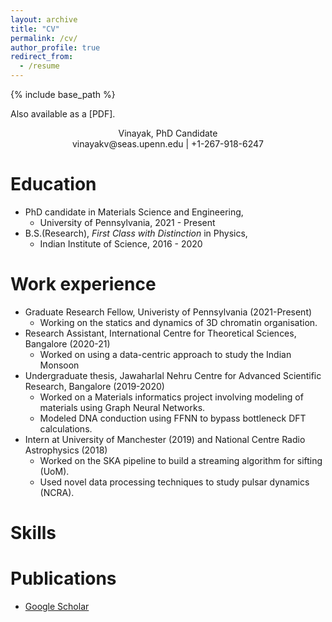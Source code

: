 ```yaml
---
layout: archive
title: "CV"
permalink: /cv/
author_profile: true
redirect_from:
  - /resume
---
```


{% include base_path %}

Also available as a [PDF].

<div align="center"> Vinayak, PhD Candidate </div>
<div align="center"> vinayakv@seas.upenn.edu | +1-267-918-6247 </div>

Education
=========
* PhD candidate in Materials Science and Engineering, 
  * University of Pennsylvania, 2021 - Present
* B.S.(Research), *First Class with Distinction* in Physics, 
  * Indian Institute of Science, 2016 - 2020 

Work experience
===============
* Graduate Research Fellow, Univeristy of Pennsylvania (2021-Present)
  * Working on the statics and dynamics of 3D chromatin organisation. 
* Research Assistant, International Centre for Theoretical Sciences, Bangalore (2020-21)  
  * Worked on using a data-centric approach to study the Indian Monsoon
* Undergraduate thesis, Jawaharlal Nehru Centre for Advanced Scientific Research, Bangalore (2019-2020)
  * Worked on a Materials informatics project involving modeling of materials using Graph Neural Networks.
  * Modeled DNA conduction using FFNN to bypass bottleneck DFT calculations.
* Intern at University of Manchester (2019) and National Centre Radio Astrophysics (2018)
  * Worked on the SKA pipeline to build a streaming algorithm for sifting (UoM).
  * Used novel data processing techniques to study pulsar dynamics (NCRA). 
  
  
Skills
======


Publications
======
* [Google Scholar](https://scholar.google.com/citations?hl=en&user=RuEjeXkAAAAJ&view_op=list_works&sortby=pubdate)
